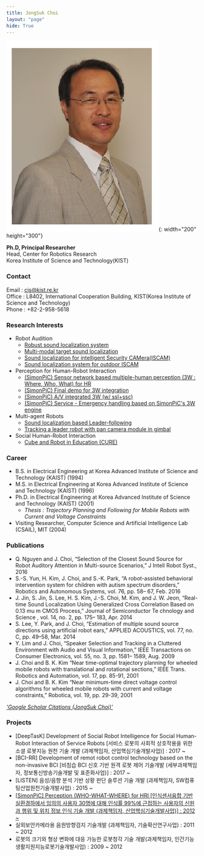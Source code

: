 ```yaml
---
title: JongSuk Choi
layout: "page"
hide: True
---
```


![picture](../assets/images/people/jongsuk.png){: width="200" height="300"}

**Ph.D, Principal Researcher**<br>Head, Center for Robotics Research<br>Korea Institute of Science and Technology(KIST)<br>

### Contact

Email : cjs@kist.re.kr<br>Office : L8402, International Cooperation Building, KIST(Korea Institute of Science and Technology) <br>Phone : +82-2-958-5618 

### Research Interests

- Robot Audition
  - [Robust sound localization system](https://www.youtube.com/watch?v=tpK9fkW6-_I&feature=youtu.be)
  - [Multi-modal target sound localization](https://www.youtube.com/watch?v=9u-m23wqMyc&feature=youtu.be)
  - [Sound localization for intelligent Security CAMera(ISCAM)](https://www.youtube.com/watch?v=lef1klWJjVI&feature=youtu.be)
  - [Sound localization system for outdoor ISCAM](https://www.youtube.com/watch?v=UwTmewhAUog&feature=youtu.be)<br>
- Perception for Human-Robot Interaction
  - [(SimonPiC) Sensor network based multiple-human perception (3W : Where, Who, What) for HR](https://www.youtube.com/watch?v=lS8MFYz1gkM&feature=youtu.be)
  - [(SimonPiC) Final demo for 3W integration](https://www.youtube.com/watch?v=3sjWdq6P_hY&feature=youtu.be)
  - [(SimonPiC) A/V integrated 3W (w/ ssl+ssc)](https://www.youtube.com/watch?v=5HQN7ihOi80&feature=youtu.be)
  - [(SimonPiC) Service - Emergency handling based on SimonPiC's 3W engine](https://www.youtube.com/watch?v=pHfZKAX6FWU&feature=youtu.be)<br>
- Multi-agent Robots
  - [Sound localization based Leader-following](https://www.youtube.com/watch?v=Nul2ZiTISIY&feature=youtu.be)
  - [Tracking a leader robot with pan camera module in gimbal](https://www.youtube.com/watch?v=tOdhuXXdPUg&feature=youtu.be)<br>
- Social Human-Robot Interaction
  - [Cube and Robot in Education (CURE)](https://www.youtube.com/watch?v=8-GEQ7mnInc&feature=youtu.be)

### Career

- B.S. in Electrical Engineering at Korea Advanced Institute of Science and Technology (KAIST) (1994)
- M.S. in Electrical Engineering at Korea Advanced Institute of Science and Technology (KAIST) (1996)
- Ph.D. in Electrical Engineering at Korea Advanced Institute of Science and Technology (KAIST) (2001)
  - *Thesis : Trajectory Planning and Following for Mobile Robots with Current and Voltage Constraints*<br>
- Visiting Researcher, Computer Science and Artificial Intelligence Lab (CSAIL), MIT (2004)

### Publications 

- Q. Nguyen and J. Choi, “Selection of the Closest Sound Source for Robot Auditory Attention in Multi-source Scenarios,” J Intell Robot Syst., 2016
- S.-S. Yun, H. Kim, J. Choi, and S.-K. Park, “A robot-assisted behavioral intervention system for children with autism spectrum disorders,” Robotics and Autonomous Systems, vol. 76, pp. 58– 67, Feb. 2016
- J. Jin, S. Jin, S. Lee, H. S. Kim, J.-S. Choi, M. Kim, and J. W. Jeon, “Real-time Sound Localization Using Generalized Cross Correlation Based on 0.13 mu m CMOS Process,” Journal of Semiconductor Te chnology and Science , vol. 14, no. 2, pp. 175– 183, Apr. 2014
- S. Lee, Y. Park, and J. Choi, “Estimation of multiple sound source directions using artificial robot ears,” APPLIED ACOUSTICS, vol. 77, no. C, pp. 49–58, Mar. 2014
- Y. Lim and J. Choi, “Speaker Selection and Tracking in a Cluttered Environment with Audio and Visual Information,” IEEE Transactions on Consumer Electronics, vol. 55, no. 3, pp. 1581– 1589, Aug. 2009
- J. Choi and B. K. Kim “Near time-optimal trajectory planning for wheeled mobile robots with translational and rotational sections,” IEEE Trans. Robotics and Automation, vol. 17, pp. 85-91, 2001
- J. Choi and B. K. Kim “Near minimum-time direct voltage control algorithms for wheeled mobile robots with current and voltage constraints,” Robotica, vol. 19, pp. 29-39, 2001

[*'Google Scholar Citations (JongSuk Choi)'*](https://scholar.google.com/citations?hl=env&user=NTVw3X0AAAAJ&view_op=list_works&sortby=pubdate)

### Projects

- [DeepTasK] Development of Social Robot Intelligence for Social Human-Robot Interaction of Service Robots [서비스 로봇의 사회적 상호작용을 위한 소셜 로봇지능 원천 기술 개발 (과제책임자, 산업핵심기술개발사업)] : 2017 ~
- [BCI-RR] Development of remot robot control technology based on the non-invasive BCI [비침습 BCI 신호 기반 원격 로봇 제어 기술개발 (세부과제책임자, 정보통신방송기술개발 및 표준화사업)] : 2017 ~
- [LISTEN] 음성/음향 분석 기반 상황 판단 솔루션 기술 개발 (과제책임자, SW컴퓨팅산업원천기술개발사업) : 2015 ~
- [[SimonPiC\] Perception (WHO-WHAT-WHERE) for HRI [인식센서융합 기반 실환경하에서 임의의 사용자 30명에 대해 인식률 99%에 근접하는 사용자의 신원과 행위 및 위치 정보 인식 기술 개발 (과제책임자, 산업핵심기술개발사업)] : 2012 ~](http://www.robot-intelligence.kr/index.php/3W_for_HRI)
- 실외보안카메라용 음원방향검지 기술개발 (과제책임자, 기술확산연구사업) : 2011 ~ 2012
- 로봇의 크기와 형상 변화에 대응 가능한 로봇청각 기술 개발(과제책임자, 인간기능생활지원지능로봇기술개발사업) : 2009 ~ 2012

